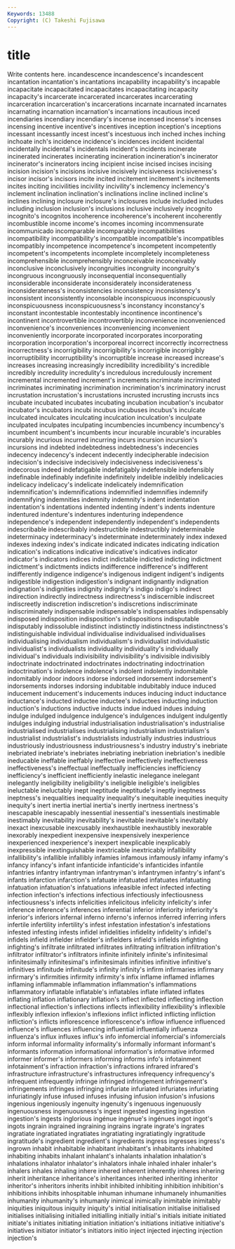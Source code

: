 ```yaml
---
Keywords: 13488 
Copyright: (C) Takeshi Fujisawa
---
```


# title

Write contents here.
 incandescence incandescence's incandescent
incantation incantation's incantations incapability incapability's incapable incapacitate incapacitated incapacitates incapacitating
incapacity incapacity's incarcerate incarcerated incarcerates incarcerating incarceration incarceration's incarcerations incarnate
incarnated incarnates incarnating incarnation incarnation's incarnations incautious inced incendiaries incendiary
incendiary's incense incensed incense's incenses incensing incentive incentive's incentives inception
inception's inceptions incessant incessantly incest incest's incestuous inch inched inches
inching inchoate inch's incidence incidence's incidences incident incidental incidentally incidental's
incidentals incident's incidents incinerate incinerated incinerates incinerating incineration incineration's incinerator
incinerator's incinerators incing incipient incise incised incises incising incision incision's
incisions incisive incisively incisiveness incisiveness's incisor incisor's incisors incite incited
incitement incitement's incitements incites inciting incivilities incivility incivility's inclemency inclemency's
inclement inclination inclination's inclinations incline inclined incline's inclines inclining inclosure
inclosure's inclosures include included includes including inclusion inclusion's inclusions inclusive
inclusively incognito incognito's incognitos incoherence incoherence's incoherent incoherently incombustible income
income's incomes incoming incommensurate incommunicado incomparable incomparably incompatibilities incompatibility incompatibility's
incompatible incompatible's incompatibles incompatibly incompetence incompetence's incompetent incompetently incompetent's incompetents
incomplete incompletely incompleteness incomprehensible incomprehensibly inconceivable inconceivably inconclusive inconclusively incongruities
incongruity incongruity's incongruous incongruously inconsequential inconsequentially inconsiderable inconsiderate inconsiderately inconsiderateness
inconsiderateness's inconsistencies inconsistency inconsistency's inconsistent inconsistently inconsolable inconspicuous inconspicuously inconspicuousness
inconspicuousness's inconstancy inconstancy's inconstant incontestable incontestably incontinence incontinence's incontinent incontrovertible
incontrovertibly inconvenience inconvenienced inconvenience's inconveniences inconveniencing inconvenient inconveniently incorporate incorporated
incorporates incorporating incorporation incorporation's incorporeal incorrect incorrectly incorrectness incorrectness's incorrigibility
incorrigibility's incorrigible incorrigibly incorruptibility incorruptibility's incorruptible increase increased increase's increases
increasing increasingly incredibility incredibility's incredible incredibly incredulity incredulity's incredulous incredulously
increment incremental incremented increment's increments incriminate incriminated incriminates incriminating incrimination
incrimination's incriminatory incrust incrustation incrustation's incrustations incrusted incrusting incrusts incs
incubate incubated incubates incubating incubation incubation's incubator incubator's incubators incubi
incubus incubuses incubus's inculcate inculcated inculcates inculcating inculcation inculcation's inculpate
inculpated inculpates inculpating incumbencies incumbency incumbency's incumbent incumbent's incumbents incur
incurable incurable's incurables incurably incurious incurred incurring incurs incursion incursion's
incursions ind indebted indebtedness indebtedness's indecencies indecency indecency's indecent indecently
indecipherable indecision indecision's indecisive indecisively indecisiveness indecisiveness's indecorous indeed indefatigable
indefatigably indefensible indefensibly indefinable indefinably indefinite indefinitely indelible indelibly indelicacies
indelicacy indelicacy's indelicate indelicately indemnification indemnification's indemnifications indemnified indemnifies indemnify
indemnifying indemnities indemnity indemnity's indent indentation indentation's indentations indented indenting
indent's indents indenture indentured indenture's indentures indenturing independence independence's independent
independently independent's independents indescribable indescribably indestructible indestructibly indeterminable indeterminacy indeterminacy's
indeterminate indeterminately index indexed indexes indexing index's indicate indicated indicates
indicating indication indication's indications indicative indicative's indicatives indicator indicator's indicators
indices indict indictable indicted indicting indictment indictment's indictments indicts indifference
indifference's indifferent indifferently indigence indigence's indigenous indigent indigent's indigents indigestible
indigestion indigestion's indignant indignantly indignation indignation's indignities indignity indignity's indigo
indigo's indirect indirection indirectly indirectness indirectness's indiscernible indiscreet indiscreetly indiscretion
indiscretion's indiscretions indiscriminate indiscriminately indispensable indispensable's indispensables indispensably indisposed indisposition
indisposition's indispositions indisputable indisputably indissoluble indistinct indistinctly indistinctness indistinctness's indistinguishable
individual individualise individualised individualises individualising individualism individualism's individualist individualistic individualist's
individualists individuality individuality's individually individual's individuals indivisibility indivisibility's indivisible indivisibly
indoctrinate indoctrinated indoctrinates indoctrinating indoctrination indoctrination's indolence indolence's indolent indolently
indomitable indomitably indoor indoors indorse indorsed indorsement indorsement's indorsements indorses
indorsing indubitable indubitably induce induced inducement inducement's inducements induces inducing
induct inductance inductance's inducted inductee inductee's inductees inducting induction induction's
inductions inductive inducts indue indued indues induing indulge indulged indulgence
indulgence's indulgences indulgent indulgently indulges indulging industrial industrialisation industrialisation's industrialise
industrialised industrialises industrialising industrialism industrialism's industrialist industrialist's industrialists industrially industries
industrious industriously industriousness industriousness's industry industry's inebriate inebriated inebriate's inebriates
inebriating inebriation inebriation's inedible ineducable ineffable ineffably ineffective ineffectively ineffectiveness
ineffectiveness's ineffectual ineffectually inefficiencies inefficiency inefficiency's inefficient inefficiently inelastic inelegance
inelegant inelegantly ineligibility ineligibility's ineligible ineligible's ineligibles ineluctable ineluctably inept
ineptitude ineptitude's ineptly ineptness ineptness's inequalities inequality inequality's inequitable inequities
inequity inequity's inert inertia inertial inertia's inertly inertness inertness's inescapable
inescapably inessential inessential's inessentials inestimable inestimably inevitability inevitability's inevitable inevitable's
inevitably inexact inexcusable inexcusably inexhaustible inexhaustibly inexorable inexorably inexpedient inexpensive
inexpensively inexperience inexperienced inexperience's inexpert inexplicable inexplicably inexpressible inextinguishable inextricable
inextricably infallibility infallibility's infallible infallibly infamies infamous infamously infamy infamy's
infancy infancy's infant infanticide infanticide's infanticides infantile infantries infantry infantryman
infantryman's infantrymen infantry's infant's infants infarction infarction's infatuate infatuated infatuates
infatuating infatuation infatuation's infatuations infeasible infect infected infecting infection infection's
infections infectious infectiously infectiousness infectiousness's infects infelicities infelicitous infelicity infelicity's
infer inference inference's inferences inferential inferior inferiority inferiority's inferior's inferiors
infernal inferno inferno's infernos inferred inferring infers infertile infertility infertility's
infest infestation infestation's infestations infested infesting infests infidel infidelities infidelity
infidelity's infidel's infidels infield infielder infielder's infielders infield's infields infighting
infighting's infiltrate infiltrated infiltrates infiltrating infiltration infiltration's infiltrator infiltrator's infiltrators
infinite infinitely infinite's infinitesimal infinitesimally infinitesimal's infinitesimals infinities infinitive infinitive's
infinitives infinitude infinitude's infinity infinity's infirm infirmaries infirmary infirmary's infirmities
infirmity infirmity's infix inflame inflamed inflames inflaming inflammable inflammation inflammation's
inflammations inflammatory inflatable inflatable's inflatables inflate inflated inflates inflating inflation
inflationary inflation's inflect inflected inflecting inflection inflectional inflection's inflections inflects
inflexibility inflexibility's inflexible inflexibly inflexion inflexion's inflexions inflict inflicted inflicting
infliction infliction's inflicts inflorescence inflorescence's inflow influence influenced influence's influences
influencing influential influentially influenza influenza's influx influxes influx's info infomercial
infomercial's infomercials inform informal informality informality's informally informant informant's informants
information informational information's informative informed informer informer's informers informing informs
info's infotainment infotainment's infraction infraction's infractions infrared infrared's infrastructure infrastructure's
infrastructures infrequency infrequency's infrequent infrequently infringe infringed infringement infringement's infringements
infringes infringing infuriate infuriated infuriates infuriating infuriatingly infuse infused infuses
infusing infusion infusion's infusions ingenious ingeniously ingenuity ingenuity's ingenuous ingenuously
ingenuousness ingenuousness's ingest ingested ingesting ingestion ingestion's ingests inglorious ingénue
ingénue's ingénues ingot ingot's ingots ingrain ingrained ingraining ingrains ingrate
ingrate's ingrates ingratiate ingratiated ingratiates ingratiating ingratiatingly ingratitude ingratitude's ingredient
ingredient's ingredients ingress ingresses ingress's ingrown inhabit inhabitable inhabitant inhabitant's
inhabitants inhabited inhabiting inhabits inhalant inhalant's inhalants inhalation inhalation's inhalations
inhalator inhalator's inhalators inhale inhaled inhaler inhaler's inhalers inhales inhaling
inhere inhered inherent inherently inheres inhering inherit inheritance inheritance's inheritances
inherited inheriting inheritor inheritor's inheritors inherits inhibit inhibited inhibiting inhibition
inhibition's inhibitions inhibits inhospitable inhuman inhumane inhumanely inhumanities inhumanity inhumanity's
inhumanly inimical inimically inimitable inimitably iniquities iniquitous iniquity iniquity's initial
initialisation initialise initialised initialises initialising initialled initialling initially initial's initials
initiate initiated initiate's initiates initiating initiation initiation's initiations initiative initiative's
initiatives initiator initiator's initiators initio inject injected injecting injection injection's
